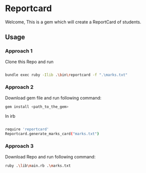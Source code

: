 # Reportcard

Welcome, This is a gem which will create a ReportCard of students.

## Usage
### Approach 1
Clone this Repo and run
```bash

bundle exec ruby -Ilib .\bin\reportcard -f ".\marks.txt"

```

### Approach 2
Download gem file and run following command:
```bash
gem install <path_to_the_gem>
```
In irb

```bash

require 'reportcard'
Reportcard.generate_marks_card("marks.txt")

```

### Approach 3
Download Repo and run following command:
```bash
ruby .\lib\main.rb .\marks.txt
```







